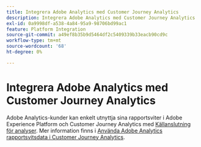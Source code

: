 ```yaml
---
title: Integrera Adobe Analytics med Customer Journey Analytics
description: Integrera Adobe Analytics med Customer Journey Analytics
exl-id: 0a9998df-a538-4a84-95a9-98706bd99ac1
feature: Platform Integration
source-git-commit: a49ef8b35b9d5464df2c5409339b33eacb90cd9c
workflow-type: tm+mt
source-wordcount: '68'
ht-degree: 0%

---
```


# Integrera Adobe Analytics med Customer Journey Analytics

Adobe Analytics-kunder kan enkelt utnyttja sina rapportsviter i Adobe Experience Platform och Customer Journey Analytics med [Källanslutning för analyser](https://experienceleague.adobe.com/docs/experience-platform/sources/connectors/adobe-applications/analytics.html?lang=en). Mer information finns i [Använda Adobe Analytics rapportsvitsdata i Customer Journey Analytics](/help/getting-started/aa-vs-cja/aa-data-in-cja.md).
